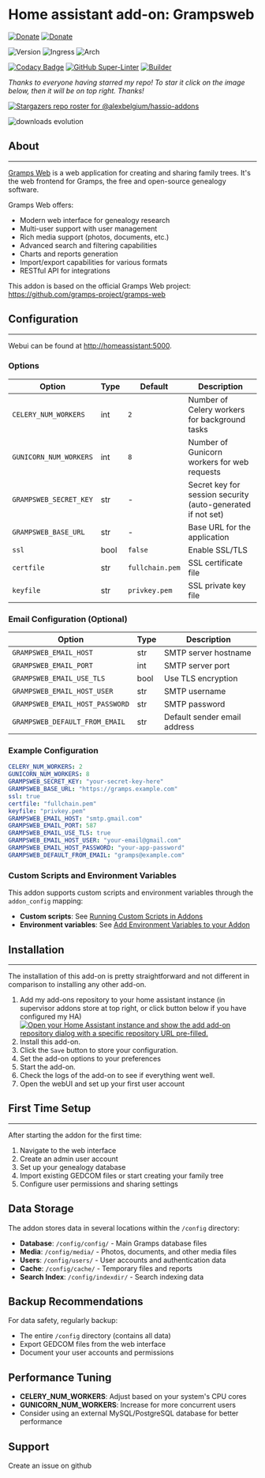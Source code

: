 # Home assistant add-on: Grampsweb

[![Donate][donation-badge]](https://www.buymeacoffee.com/alexbelgium)
[![Donate][paypal-badge]](https://www.paypal.com/donate/?hosted_button_id=DZFULJZTP3UQA)

![Version](https://img.shields.io/badge/dynamic/json?label=Version&query=%24.version&url=https%3A%2F%2Fraw.githubusercontent.com%2Falexbelgium%2Fhassio-addons%2Fmaster%2Fgrampsweb%2Fconfig.yaml)
![Ingress](https://img.shields.io/badge/dynamic/json?label=Ingress&query=%24.ingress&url=https%3A%2F%2Fraw.githubusercontent.com%2Falexbelgium%2Fhassio-addons%2Fmaster%2Fgrampsweb%2Fconfig.yaml)
![Arch](https://img.shields.io/badge/dynamic/json?color=success&label=Arch&query=%24.arch&url=https%3A%2F%2Fraw.githubusercontent.com%2Falexbelgium%2Fhassio-addons%2Fmaster%2Fgrampsweb%2Fconfig.yaml)

[![Codacy Badge](https://app.codacy.com/project/badge/Grade/9c6cf10bdbba45ecb202d7f579b5be0e)](https://www.codacy.com/gh/alexbelgium/hassio-addons/dashboard?utm_source=github.com&utm_medium=referral&utm_content=alexbelgium/hassio-addons&utm_campaign=Badge_Grade)
[![GitHub Super-Linter](https://img.shields.io/github/actions/workflow/status/alexbelgium/hassio-addons/weekly-supelinter.yaml?label=Lint%20code%20base)](https://github.com/alexbelgium/hassio-addons/actions/workflows/weekly-supelinter.yaml)
[![Builder](https://img.shields.io/github/actions/workflow/status/alexbelgium/hassio-addons/onpush_builder.yaml?label=Builder)](https://github.com/alexbelgium/hassio-addons/actions/workflows/onpush_builder.yaml)

[donation-badge]: https://img.shields.io/badge/Buy%20me%20a%20coffee%20(no%20paypal)-%23d32f2f?logo=buy-me-a-coffee&style=flat&logoColor=white
[paypal-badge]: https://img.shields.io/badge/Buy%20me%20a%20coffee%20with%20Paypal-0070BA?logo=paypal&style=flat&logoColor=white

_Thanks to everyone having starred my repo! To star it click on the image below, then it will be on top right. Thanks!_

[![Stargazers repo roster for @alexbelgium/hassio-addons](https://raw.githubusercontent.com/alexbelgium/hassio-addons/master/.github/stars2.svg)](https://github.com/alexbelgium/hassio-addons/stargazers)

![downloads evolution](https://raw.githubusercontent.com/alexbelgium/hassio-addons/master/grampsweb/stats.png)

## About

---

[Gramps Web](https://github.com/gramps-project/gramps-web) is a web application for creating and sharing family trees. It's the web frontend for Gramps, the free and open-source genealogy software.

Gramps Web offers:
- Modern web interface for genealogy research
- Multi-user support with user management
- Rich media support (photos, documents, etc.)
- Advanced search and filtering capabilities
- Charts and reports generation
- Import/export capabilities for various formats
- RESTful API for integrations

This addon is based on the official Gramps Web project: https://github.com/gramps-project/gramps-web

## Configuration

---

Webui can be found at <http://homeassistant:5000>.

### Options

| Option | Type | Default | Description |
|--------|------|---------|-------------|
| `CELERY_NUM_WORKERS` | int | `2` | Number of Celery workers for background tasks |
| `GUNICORN_NUM_WORKERS` | int | `8` | Number of Gunicorn workers for web requests |
| `GRAMPSWEB_SECRET_KEY` | str | - | Secret key for session security (auto-generated if not set) |
| `GRAMPSWEB_BASE_URL` | str | - | Base URL for the application |
| `ssl` | bool | `false` | Enable SSL/TLS |
| `certfile` | str | `fullchain.pem` | SSL certificate file |
| `keyfile` | str | `privkey.pem` | SSL private key file |

### Email Configuration (Optional)

| Option | Type | Description |
|--------|------|-------------|
| `GRAMPSWEB_EMAIL_HOST` | str | SMTP server hostname |
| `GRAMPSWEB_EMAIL_PORT` | int | SMTP server port |
| `GRAMPSWEB_EMAIL_USE_TLS` | bool | Use TLS encryption |
| `GRAMPSWEB_EMAIL_HOST_USER` | str | SMTP username |
| `GRAMPSWEB_EMAIL_HOST_PASSWORD` | str | SMTP password |
| `GRAMPSWEB_DEFAULT_FROM_EMAIL` | str | Default sender email address |

### Example Configuration

```yaml
CELERY_NUM_WORKERS: 2
GUNICORN_NUM_WORKERS: 8
GRAMPSWEB_SECRET_KEY: "your-secret-key-here"
GRAMPSWEB_BASE_URL: "https://gramps.example.com"
ssl: true
certfile: "fullchain.pem"
keyfile: "privkey.pem"
GRAMPSWEB_EMAIL_HOST: "smtp.gmail.com"
GRAMPSWEB_EMAIL_PORT: 587
GRAMPSWEB_EMAIL_USE_TLS: true
GRAMPSWEB_EMAIL_HOST_USER: "your-email@gmail.com"
GRAMPSWEB_EMAIL_HOST_PASSWORD: "your-app-password"
GRAMPSWEB_DEFAULT_FROM_EMAIL: "gramps@example.com"
```

### Custom Scripts and Environment Variables

This addon supports custom scripts and environment variables through the `addon_config` mapping:

- **Custom scripts**: See [Running Custom Scripts in Addons](https://github.com/alexbelgium/hassio-addons/wiki/Running-custom-scripts-in-Addons)
- **Environment variables**: See [Add Environment Variables to your Addon](https://github.com/alexbelgium/hassio-addons/wiki/Add-Environment-variables-to-your-Addon)

## Installation

---

The installation of this add-on is pretty straightforward and not different in comparison to installing any other add-on.

1. Add my add-ons repository to your home assistant instance (in supervisor addons store at top right, or click button below if you have configured my HA)
   [![Open your Home Assistant instance and show the add add-on repository dialog with a specific repository URL pre-filled.](https://my.home-assistant.io/badges/supervisor_add_addon_repository.svg)](https://my.home-assistant.io/redirect/supervisor_add_addon_repository/?repository_url=https%3A%2F%2Fgithub.com%2Falexbelgium%2Fhassio-addons)
1. Install this add-on.
1. Click the `Save` button to store your configuration.
1. Set the add-on options to your preferences
1. Start the add-on.
1. Check the logs of the add-on to see if everything went well.
1. Open the webUI and set up your first user account

## First Time Setup

---

After starting the addon for the first time:

1. Navigate to the web interface
2. Create an admin user account
3. Set up your genealogy database
4. Import existing GEDCOM files or start creating your family tree
5. Configure user permissions and sharing settings

## Data Storage

The addon stores data in several locations within the `/config` directory:
- **Database**: `/config/config/` - Main Gramps database files
- **Media**: `/config/media/` - Photos, documents, and other media files
- **Users**: `/config/users/` - User accounts and authentication data
- **Cache**: `/config/cache/` - Temporary files and reports
- **Search Index**: `/config/indexdir/` - Search indexing data

## Backup Recommendations

For data safety, regularly backup:
- The entire `/config` directory (contains all data)
- Export GEDCOM files from the web interface
- Document your user accounts and permissions

## Performance Tuning

- **CELERY_NUM_WORKERS**: Adjust based on your system's CPU cores
- **GUNICORN_NUM_WORKERS**: Increase for more concurrent users
- Consider using an external MySQL/PostgreSQL database for better performance

## Support

Create an issue on github

[repository]: https://github.com/alexbelgium/hassio-addons